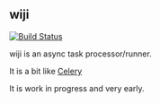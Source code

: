 ## wiji          

[![Build Status](https://cloud.drone.io/api/badges/komuw/wiji/status.svg)](https://cloud.drone.io/komuw/wiji)


wiji is an async task processor/runner.       

It is a bit like [Celery](https://github.com/celery/celery)        

It is work in progress and very early.       


